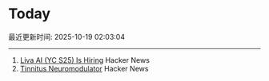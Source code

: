 # Today

最近更新时间: 2025-10-19 02:03:04

--- 
1. [Liva AI (YC S25) Is Hiring](https://www.ycombinator.com/companies/liva-ai/jobs/inrUYH9-founding-engineer) Hacker News
2. [Tinnitus Neuromodulator](https://mynoise.net/NoiseMachines/neuromodulationTonesGenerator.php) Hacker News
